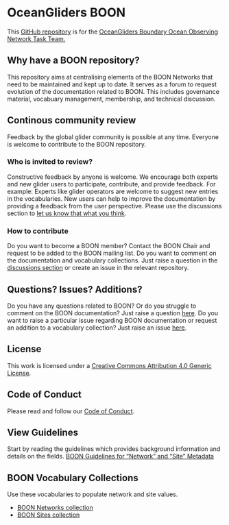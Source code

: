 # OceanGliders BOON

This [GitHub repository](https://github.com/OceanGlidersCommunity/BOON) is for the [OceanGliders Boundary Ocean Observing Network Task Team.](https://www.oceangliders.org/taskteams/boundary-current/) 

## Why have a BOON repository?
This repository aims at centralising elements of the BOON Networks that need to be maintained and kept up to date. It serves as a forum to request evolution of the documentation related to BOON. This includes governance material, vocabuary management, membership, and technical discussion.

## Continous community review
Feedback by the global glider community is possible at any time. 
Everyone is welcome to contribute to the BOON repository.

### Who is invited to review?
Constructive feedback by anyone is welcome. 
We encourage both experts and new glider users to participate, contribute, and provide feedback. 
For example: Experts like glider operators are welcome to suggest new entries in the vocabularies. 
New users can help to improve the documentation by providing a feedback from the user perspective. 
Please use the discussions section to [let us know that what you think](https://github.com/OceanGlidersCommunity/BOON/discussions).

### How to contribute
Do you want to become a BOON member? Contact the BOON Chair and request to be added to the BOON mailing list.
Do you want to comment on the documentation and vocabulary collections.
Just raise a question in the [discussions section](https://github.com/OceanGlidersCommunity/BOON/discussions) or create an issue in the relevant repository.

## Questions? Issues? Additions?
Do you have any questions related to BOON? Or do you struggle to comment on the BOON documentation? 
Just raise a question [here](https://github.com/OceanGlidersCommunity/BOON/discussions).
Do you want to raise a particular issue regarding BOON documentation or request an addition to a vocabulary collection?
Just raise an issue [here](https://github.com/OceanGlidersCommunity/BOON/issues).

## License
This work is licensed under a [Creative Commons Attribution 4.0 Generic License](https://creativecommons.org/licenses/by/4.0/).

## Code of Conduct
Please read and follow our [Code of Conduct](https://github.com/OceanGlidersCommunity/BOON/blob/main/CODE_OF_CONDUCT.md).

## View Guidelines
Start by reading the guidelines which provides background information and details on the fields.
[BOON Guidelines for “Network” and “Site” Metadata](https://github.com/OceanGlidersCommunity/BOON/blob/main/BOON%20Guidelines%20for%20%E2%80%9CNetwork%E2%80%9D%20and%20%E2%80%9CSite%E2%80%9D%20Metadata.md)

## BOON Vocabulary Collections
Use these vocabularies to populate network and site values.
* [BOON Networks collection](https://github.com/OceanGlidersCommunity/BOON/blob/main/VocabularyCollection/BOON%20networks.md)
* [BOON Sites collection](https://github.com/OceanGlidersCommunity/BOON/blob/main/VocabularyCollection/BOON%20sites.md)

